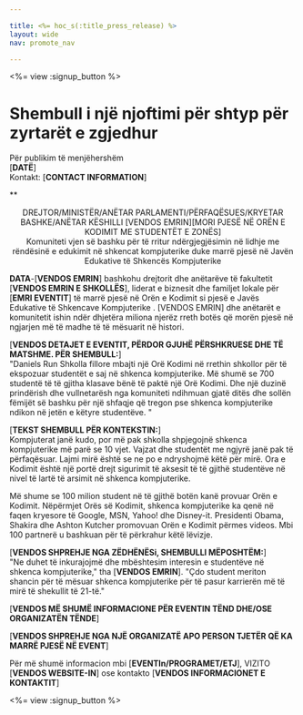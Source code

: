 ```yaml
---

title: <%= hoc_s(:title_press_release) %>
layout: wide
nav: promote_nav

---
```


<%= view :signup_button %>

# Shembull i një njoftimi për shtyp për zyrtarët e zgjedhur

Për publikim të menjëhershëm  
[**DATË**]  
Kontakt: [**CONTACT INFORMATION**]  
  


**

<center>
  DREJTOR/MINISTËR/ANËTAR PARLAMENTI/PËRFAQËSUES/KRYETAR BASHKE/ANËTAR KËSHILLI [VENDOS EMRIN][MORI PJESË NË ORËN E KODIMIT ME STUDENTËT E ZONËS]</strong><br /> Komuniteti vjen së bashku për të rritur ndërgjegjësimin në lidhje me rëndësinë e edukimit në shkencat kompjuterike duke marrë pjesë në Javën Edukative të Shkencës Kompjuterike
</center>

  
  
</p> 

**DATA**-[**VENDOS EMRIN**] bashkohu drejtorit dhe anëtarëve të fakultetit [**VENDOS EMRIN E SHKOLLËS**], liderat e biznesit dhe familjet lokale për [**EMRI EVENTIT**] të marrë pjesë në Orën e Kodimit si pjesë e Javës Edukative të Shkencave Kompjuterike . [VENDOS EMRIN] dhe anëtarët e komunitetit ishin ndër dhjetëra miliona njerëz rreth botës që morën pjesë në ngjarjen më të madhe të të mësuarit në histori.

[**VENDOS DETAJET E EVENTIT, PËRDOR GJUHË PËRSHKRUESE DHE TË MATSHME. PËR SHEMBULL:**]  
"Daniels Run Shkolla fillore mbajti një Orë Kodimi në rrethin shkollor për të ekspozuar studentët e saj në shkenca kompjuterike. Më shumë se 700 studentë të të gjitha klasave bënë të paktë një Orë Kodimi. Dhe një duzinë prindërish dhe vullnetarësh nga komuniteti ndihmuan gjatë ditës dhe sollën fëmijët së bashku për një shfaqje që tregon pse shkenca kompjuterike ndikon në jetën e këtyre studentëve. "

[**TEKST SHEMBULL PËR KONTEKSTIN:**]  
Kompjuterat janë kudo, por më pak shkolla shpjegojnë shkenca kompjuterike më parë se 10 vjet. Vajzat dhe studentët me ngjyrë janë pak të përfaqësuar. Lajmi mirë është se ne po e ndryshojmë këtë për mirë. Ora e Kodimit është një portë drejt sigurimit të aksesit të të gjithë studentëve në nivel të lartë të arsimit në shkenca kompjuterike.

Më shume se 100 milion student në të gjithë botën kanë provuar Orën e Kodimit. Nëpërmjet Orës së Kodimit, shkenca kompjuterike ka qenë në faqen kryesore të Google, MSN, Yahoo! dhe Disney-it. Presidenti Obama, Shakira dhe Ashton Kutcher promovuan Orën e Kodimit përmes videos. Mbi 100 partnerë u bashkuan për të përkrahur këtë lëvizje.

[**VENDOS SHPREHJE NGA ZËDHËNËSi, SHEMBULLI MËPOSHTËM:**]  
"Ne duhet të inkurajojmë dhe mbështesim interesin e studentëve në shkenca kompjuterike," tha [**VENDOS EMRIN**]. "Çdo student meriton shancin për të mësuar shkenca kompjuterike për të pasur karrierën më të mirë të shekullit të 21-të."

[**VENDOS MË SHUMË INFORMACIONE PËR EVENTIN TËND DHE/OSE ORGANIZATËN TËNDE**]

[**VENDOS SHPREHJE NGA NJË ORGANIZATË APO PERSON TJETËR QË KA MARRË PJESË NË EVENT**]

Për më shumë informacion mbi [**EVENTIn/PROGRAMET/ETJ**], VIZITO [**VENDOS WEBSITE-IN**] ose kontakto [**VENDOS INFORMACIONET E KONTAKTIT**]

  
  


<%= view :signup_button %>
